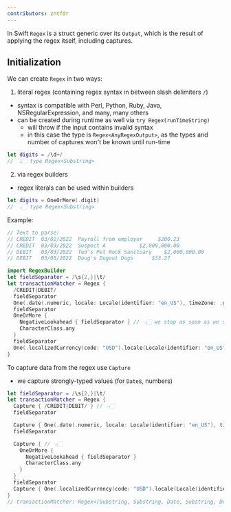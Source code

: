 ```yaml
---
contributors: zntfdr
---
```


In Swift `Regex` is a struct generic over its `Output`, which is the result of applying the regex itself, including captures.

## Initialization

We can create `Regex` in two ways:

1. literal regex (containing regex syntax in between slash delimiters `/`)
  - syntax is compatible with Perl, Python, Ruby, Java, NSRegularExpression, and many, many others
  - can be created during runtime as well via `try Regex(runTimeString)`
    - will throw if the input contains invalid syntax
    - in this case the type is `Regex<AnyRegexOutput>`, as the types and number of captures won't be known until run-time

```swift
let digits = /\d+/ 
//  👆🏻 type Regex<Substring>
```

2. via regex builders
  - regex literals can be used within builders

```swift
let digits = OneOrMore(.digit)
//  👆🏻 type Regex<Substring>
```

Example:

```swift
// Text to parse:
// CREDIT  03/02/2022  Payroll from employer     $200.23
// CREDIT  03/03/2022  Suspect A           $2,000,000.00
// DEBIT   03/03/2022  Ted's Pet Rock Sanctuary    $2,000,000.00
// DEBIT   03/05/2022  Doug's Dugout Dogs      $33.27

import RegexBuilder
let fieldSeparator = /\s{2,}|\t/
let transactionMatcher = Regex {
  /CREDIT|DEBIT/
  fieldSeparator
  One(.date(.numeric, locale: Locale(identifier: "en_US"), timeZone: .gmt)) // 👈🏻 we define which data locale/timezone we want to use
  fieldSeparator
  OneOrMore {
    NegativeLookahead { fieldSeparator } // 👈🏻 we stop as soon as we see one field separator
    CharacterClass.any
  }
  fieldSeparator
  One(.localizedCurrency(code: "USD").locale(Locale(identifier: "en_US")))
}
```

To capture data from the regex use `Capture`

- we capture strongly-typed values (for `Date`s, numbers)

```swift
let fieldSeparator = /\s{2,}|\t/
let transactionMatcher = Regex {
  Capture { /CREDIT|DEBIT/ } // 👈🏻
  fieldSeparator

  Capture { One(.date(.numeric, locale: Locale(identifier: "en_US"), timeZone: .gmt)) } // 👈🏻
  fieldSeparator

  Capture { // 👈🏻
    OneOrMore {
      NegativeLookahead { fieldSeparator }
      CharacterClass.any
    }
  }
  fieldSeparator
  Capture { One(.localizedCurrency(code: "USD").locale(Locale(identifier: "en_US"))) } // 👈🏻
}
// transactionMatcher: Regex<(Substring, Substring, Date, Substring, Decimal)>
```
